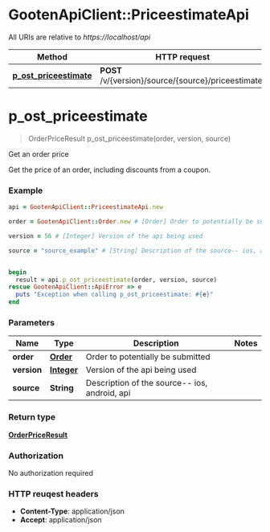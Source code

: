# GootenApiClient::PriceestimateApi

All URIs are relative to *https://localhost/api*

Method | HTTP request | Description
------------- | ------------- | -------------
[**p_ost_priceestimate**](PriceestimateApi.md#p_ost_priceestimate) | **POST** /v/{version}/source/{source}/priceestimate/ | Get an order price


# **p_ost_priceestimate**
> OrderPriceResult p_ost_priceestimate(order, version, source)

Get an order price

Get the price of an order, including discounts from a coupon.

### Example
```ruby
api = GootenApiClient::PriceestimateApi.new

order = GootenApiClient::Order.new # [Order] Order to potentially be submitted

version = 56 # [Integer] Version of the api being used

source = "source_example" # [String] Description of the source-- ios, android, api


begin
  result = api.p_ost_priceestimate(order, version, source)
rescue GootenApiClient::ApiError => e
  puts "Exception when calling p_ost_priceestimate: #{e}"
end
```

### Parameters

Name | Type | Description  | Notes
------------- | ------------- | ------------- | -------------
 **order** | [**Order**](Order.md)| Order to potentially be submitted | 
 **version** | [**Integer**](.md)| Version of the api being used | 
 **source** | **String**| Description of the source-- ios, android, api | 

### Return type

[**OrderPriceResult**](OrderPriceResult.md)

### Authorization

No authorization required

### HTTP reuqest headers

 - **Content-Type**: application/json
 - **Accept**: application/json



